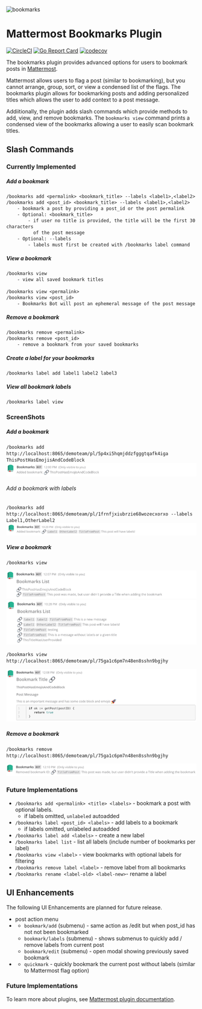 <img src="https://github.com/jfrerich/mattermost-plugin-bookmarks/blob/master/assets/profile.png?raw=true" width="75" height="75" alt="bookmarks">

# Mattermost Bookmarks Plugin

[![CircleCI](https://circleci.com/gh/jfrerich/mattermost-plugin-bookmarks.svg?style=shield)](https://circleci.com/gh/jfrerich/mattermost-plugin-bookmarks)
[![Go Report Card](https://goreportcard.com/badge/github.com/jfrerich/mattermost-plugin-bookmarks)](https://goreportcard.com/report/github.com/jfrerich/mattermost-plugin-bookmarks)
[![codecov](https://codecov.io/gh/jfrerich/mattermost-plugin-bookmarks/branch/master/graph/badge.svg)](https://codecov.io/gh/jfrerich/mattermost-plugin-bookmarks)

The bookmarks plugin provides advanced options for users to bookmark posts in [Mattermost](https://mattermost.com).

Mattermost allows users to flag a post (similar to bookmarking), but you cannot arrange, group, sort, or view a condensed list of the flags. The bookmarks plugin allows for bookmarking posts and adding personalized titles which allows the user to add context to a post message.

Addiitionally, the plugin adds slash commands which provide methods to add, view, and remove bookmarks. The `bookmarks view` command prints a condensed view of the bookmarks allowing a user to easily scan bookmark titles.


## Slash Commands

### Currently Implemented

##### Add a bookmark

```
/bookmarks add <permalink> <bookmark_title> --labels <label1>,<label2>
/bookmarks add <post_id> <bookmark_title> --labels <label1>,<label2>
    - bookmark a post by providing a post_id or the post permalink
    - Optional: <bookmark_title>
        - if user no title is provided, the title will be the first 30 characters
          of the post message
    - Optional: --labels
        - labels must first be created with /bookmarks label command
```

##### View a bookmark

```
/bookmarks view
    - view all saved bookmark titles

/bookmarks view <permalink>
/bookmarks view <post_id>
    - Bookmarks Bot will post an ephemeral message of the post message
```

##### Remove a bookmark

```
/bookmarks remove <permalink>
/bookmarks remove <post_id>
    - remove a bookmark from your saved bookmarks
```

##### Create a label for your bookmarks

```
/bookmarks label add label1 label2 label3
```

##### View all bookmark labels

```
/bookmarks label view
```

### ScreenShots

##### Add a bookmark

`/bookmarks add http://localhost:8065/demoteam/pl/5p4xi5hqmjddzfgggtqafk4iga ThisPostHasEmojisAndCodeBlock`
![bookmarks add post](./assets/commandAddPost.png)

###### Add a bookmark with labels

`/bookmarks add http://localhost:8065/demoteam/pl/1frnfjxiubrzie68wozecxorxo --labels Label1,OtherLabel2`
![bookmarks add post with labels](./assets/commandAddPostWithLabels.png)

##### View a bookmark

`/bookmarks view`

![bookmarks view](./assets/commandView.png)
![bookmarks view 2](./assets/commandView2.png)

`/bookmarks view http://localhost:8065/demoteam/pl/75ga1c6pm7n48en8sshn9bgjhy`

![bookmarks view post](./assets/commandViewWithPostID.png)

##### Remove a bookmark

`/bookmarks remove http://localhost:8065/demoteam/pl/75ga1c6pm7n48en8sshn9bgjhy`

![bookmarks remove post](./assets/commandRemovePost.png)

### Future Implementations

* `/bookmarks add <permalink> <title> <labels>` - bookmark a post with optional labels.
  * if labels omitted, `unlabeled` autoadded
* `/bookmarks label <post_id> <labels>` - add labels to a bookmark
  * if labels omitted, unlabeled autoadded
* `/bookmarks label add <labels>` - create a new label
* `/bookmarks label list` - list all labels (include number of bookmarks per label)
* `/bookmarks view <label>` - view bookmarks with optional labels for filtering
* `/bookmarks remove label <label>` - remove label from all bookmarks
* `/bookmarks rename <label-old> <label-new>`- rename a label

## UI Enhancements

The following UI Enhancements are planned for future release.

* post action menu
*   * `bookmark/add` (submenu) - same action as /edit but when post_id has not not been bookmarked
    * `bookmark/labels` (submenu) - shows submenus to quickly add / remove labels from current post
    * `bookmark/edit` (submenu) - open modal showing previously saved bookmark
*   * `quickmark` - quickly bookmark the current post without labels (similar to Mattermost flag option)

### Future Implementations

To learn more about plugins, see [Mattermost plugin documentation](https://developers.mattermost.com/extend/plugins/).
